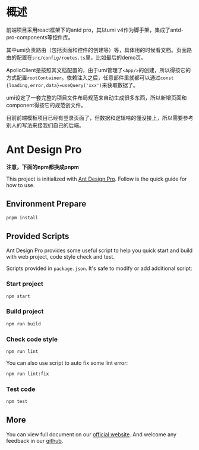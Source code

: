 # 概述

前端项目采用react框架下的antd pro，其以umi v4作为脚手架，集成了antd-pro-components等控件库。

其中umi负责路由（包括页面和控件的创建等）等，具体用的时候看文档。页面路由的配置在`src/config/routes.ts`里，比如最后的demo页。

ApolloClient是按照其文档配置的，由于umi管理了`<App/>`的创建，所以得按它的方式配置`rootContainer`。依赖注入之后，任意部件里就都可以通过`const {loading,error,data}=useQuery('xxx')`来获取数据了。

umi设定了一套完整的项目文件布局规范来自动生成很多东西，所以新增页面和component得按它的规范创文件。

目前前端模板项目已经有登录页面了，但数据和逻辑啥的懂没接上，所以需要参考别人的写法来接我们自己的后端。

# Ant Design Pro

**注意，下面的npm都换成pnpm**

This project is initialized with [Ant Design Pro](https://pro.ant.design). Follow is the quick guide for how to use.

## Environment Prepare

```bash
pnpm install
```

## Provided Scripts

Ant Design Pro provides some useful script to help you quick start and build with web project, code style check and test.

Scripts provided in `package.json`. It's safe to modify or add additional script:

### Start project

```bash
npm start
```

### Build project

```bash
npm run build
```

### Check code style

```bash
npm run lint
```

You can also use script to auto fix some lint error:

```bash
npm run lint:fix
```

### Test code

```bash
npm test
```

## More

You can view full document on our [official website](https://pro.ant.design). And welcome any feedback in our [github](https://github.com/ant-design/ant-design-pro).
